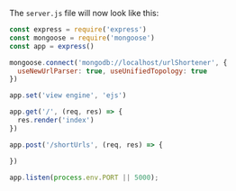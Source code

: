 <!--title={Creating the POST request}-->

The `server.js` file will now look like this:

```javascript
const express = require('express')
const mongoose = require('mongoose')
const app = express()

mongoose.connect('mongodb://localhost/urlShortener', {
  useNewUrlParser: true, useUnifiedTopology: true
})

app.set('view engine', 'ejs')

app.get('/', (req, res) => {
  res.render('index')
})

app.post('/shortUrls', (req, res) => {

})

app.listen(process.env.PORT || 5000);
```

